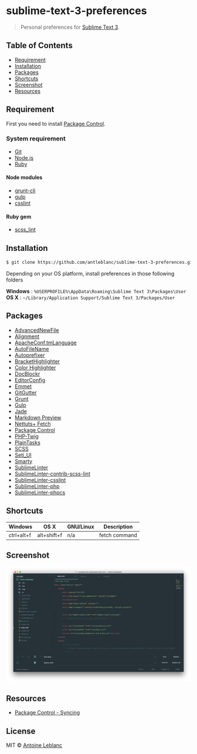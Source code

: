 # sublime-text-3-preferences

> Personal preferences for [Sublime Text 3](http://www.sublimetext.com).

## Table of Contents

- [Requirement](#requirement)
- [Installation](#installation)
- [Packages](#packages)
- [Shortcuts](#shortcuts)
- [Screenshot](#screenshot)
- [Resources](#resources)

## Requirement

First you need to install [Package Control](https://packagecontrol.io/installation).

### System requirement

- [Git](https://git-scm.com)
- [Node.js](https://nodejs.org)
- [Ruby](https://www.ruby-lang.org)

#### Node modules

- [grunt-cli](https://www.npmjs.com/package/grunt-cli)
- [gulp](https://www.npmjs.com/package/gulp)
- [csslint](https://www.npmjs.com/package/csslint)

#### Ruby gem

- [scss_lint](https://rubygems.org/gems/scss_lint)

## Installation

```sh
$ git clone https://github.com/antleblanc/sublime-text-3-preferences.git
```

Depending on your OS platform, install preferences in those following folders

**Windows** : `%USERPROFILE%\AppData\Roaming\Sublime Text 3\Packages\User`  
**OS X** : `~/Library/Application Support/Sublime Text 3/Packages/User`

## Packages

- [AdvancedNewFile](https://packagecontrol.io/packages/AdvancedNewFile)
- [Alignment](https://packagecontrol.io/packages/Alignment)
- [ApacheConf.tmLanguage](https://packagecontrol.io/packages/ApacheConf.tmLanguage)
- [AutoFileName](https://packagecontrol.io/packages/AutoFileName)
- [Autoprefixer](https://packagecontrol.io/packages/Autoprefixer)
- [BracketHighlighter](https://packagecontrol.io/packages/BracketHighlighter)
- [Color Highlighter](https://packagecontrol.io/packages/Color%20Highlighter)
- [DocBlockr](https://packagecontrol.io/packages/DocBlockr)
- [EditorConfig](https://packagecontrol.io/packages/EditorConfig)
- [Emmet](https://packagecontrol.io/packages/Emmet)
- [GitGutter](https://packagecontrol.io/packages/GitGutter)
- [Grunt](https://packagecontrol.io/packages/Grunt)
- [Gulp](https://packagecontrol.io/packages/Gulp)
- [Jade](https://packagecontrol.io/packages/Jade)
- [Markdown Preview](https://packagecontrol.io/packages/Markdown%20Preview)
- [Nettuts+ Fetch](https://packagecontrol.io/packages/Nettuts%2B%20Fetch)
- [Package Control](https://packagecontrol.io/packages/Package%20Control)
- [PHP-Twig](https://packagecontrol.io/packages/PHP-Twig)
- [PlainTasks](https://packagecontrol.io/packages/PlainTasks)
- [SCSS](https://packagecontrol.io/packages/SCSS)
- [Seti_UI](https://packagecontrol.io/packages/Seti_UI)
- [Smarty](https://packagecontrol.io/packages/Smarty)
- [SublimeLinter](https://packagecontrol.io/packages/SublimeLinter)
- [SublimeLinter-contrib-scss-lint](https://packagecontrol.io/packages/SublimeLinter-contrib-scss-lint)
- [SublimeLinter-csslint](https://packagecontrol.io/packages/SublimeLinter-csslint)
- [SublimeLinter-php](https://packagecontrol.io/packages/SublimeLinter-php)
- [SublimeLinter-phpcs](https://packagecontrol.io/packages/SublimeLinter-phpcs)

## Shortcuts

| Windows          | OS X            | GNU/Linux        | Description   |
| ---------------- | --------------- | ---------------- | ------------- |
| ctrl+alt+f       | alt+shift+f     | n/a              | fetch command |

## Screenshot

![Capture OS X](screenshots/os-x.png)

## Resources

- [Package Control - Syncing](https://packagecontrol.io/docs/syncing)

## License

MIT © [Antoine Leblanc](http://antleblanc.me)
